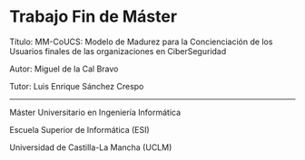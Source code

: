 # Trabajo Fin de Máster
Título: MM-CoUCS: Modelo de Madurez para la Concienciación de los Usuarios finales de las organizaciones en CiberSeguridad

Autor: Miguel de la Cal Bravo

Tutor: Luis Enrique Sánchez Crespo

---

Máster Universitario en Ingeniería Informática

Escuela Superior de Informática (ESI)

Universidad de Castilla-La Mancha (UCLM)

